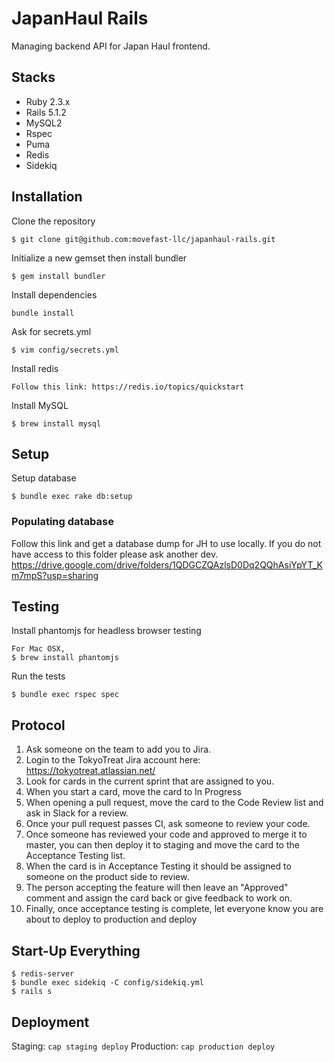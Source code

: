 # JapanHaul Rails
Managing backend API for Japan Haul frontend.

## Stacks
* Ruby 2.3.x
* Rails 5.1.2
* MySQL2
* Rspec
* Puma
* Redis
* Sidekiq

## Installation
Clone the repository
```
$ git clone git@github.com:movefast-llc/japanhaul-rails.git
```

Initialize a new gemset then install bundler
```
$ gem install bundler
```

Install dependencies
```
bundle install
```

Ask for secrets.yml
```
$ vim config/secrets.yml
```

Install redis
```
Follow this link: https://redis.io/topics/quickstart
```

Install MySQL
```
$ brew install mysql
```

## Setup
Setup database
```
$ bundle exec rake db:setup
```

### Populating database
Follow this link and get a database dump for JH to use locally. If you do not have access to this folder please ask another dev.
https://drive.google.com/drive/folders/1QDGCZQAzlsD0Dq2QQhAsiYpYT_Km7mpS?usp=sharing

## Testing
Install phantomjs for headless browser testing
```
For Mac OSX,
$ brew install phantomjs
```

Run the tests
```
$ bundle exec rspec spec
```

## Protocol
1. Ask someone on the team to add you to Jira.
2. Login to the TokyoTreat Jira account here: https://tokyotreat.atlassian.net/
3. Look for cards in the current sprint that are assigned to you.
4. When you start a card, move the card to In Progress
5. When opening a pull request, move the card to the Code Review list and ask in Slack for a review.
6. Once your pull request passes CI, ask someone to review your code.
7. Once someone has reviewed your code and approved to merge it to master, you can then deploy it to staging and move the card to the Acceptance Testing list.
8. When the card is in Acceptance Testing it should be assigned to someone on the product side to review.
9. The person accepting the feature will then leave an "Approved" comment and assign the card back or give feedback to work on.
10. Finally, once acceptance testing is complete, let everyone know you are about to deploy to production and deploy

## Start-Up Everything
```
$ redis-server
$ bundle exec sidekiq -C config/sidekiq.yml
$ rails s
```

## Deployment
Staging: `cap staging deploy`
Production: `cap production deploy`
